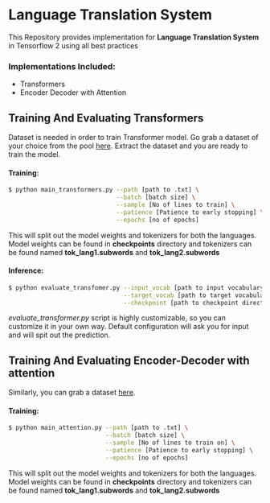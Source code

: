 # Language Translation System
This Repository provides implementation for <strong>Language Translation System</strong> 
in Tensorflow 2 using all best practices
 ### Implementations Included:
 - Transformers
 - Encoder Decoder with Attention
 
 ## Training And Evaluating Transformers
 Dataset is needed in order to train Transformer model. Go grab a dataset of your choice from the pool <a href='http://www.manythings.org/anki/'>here</a>. Extract the dataset and you are ready to train the model.
 #### Training:
 ```bash
 $ python main_transformers.py --path [path to .txt] \
                               --batch [batch size] \
                               --sample [No of lines to train] \
                               --patience [Patience to early stopping] \
                               --epochs [no of epochs]
 ```
 This will split out the model weights and tokenizers for both the languages.
 Model weights can be found in **checkpoints** directory and tokenizers can be found
 named **tok_lang1.subwords** and **tok_lang2.subwords**
#### Inference:
```bash
$ python evaluate_transfomer.py --input_vocab [path to input vocabulary (in this case tok_lang1.subwords)] \
                                --target_vocab [path to target vocabulary] \
                                --checkpoint [path to checkpoint directory (defaults to ./checkpoints/train)]
```
_evaluate_transformer.py_ script is highly customizable, so you can customize it in your own way. Default configuration will ask you for input and will spit out the prediction.

## Training And Evaluating Encoder-Decoder with attention
Similarly, you can grab a dataset <a href='http://www.manythings.org/anki/'>here</a>.
#### Training:
```bash
$ python main_attention.py --path [path to .txt] \
                           --batch [batch size] \
                           --sample [No of lines to train on] \
                           --patience [Patience to early stopping] \
                           --epochs [no of epochs]
```
 This will split out the model weights and tokenizers for both the languages.
 Model weights can be found in **checkpoints** directory and tokenizers can be found
 named **tok_lang1.subwords** and **tok_lang2.subwords**
